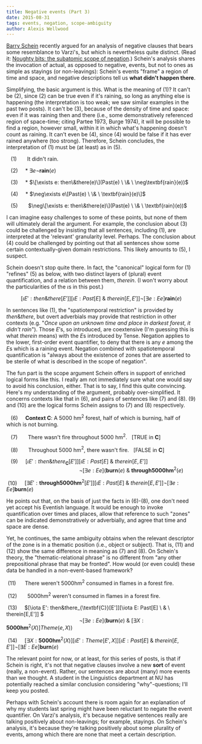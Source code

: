```yaml
---
title: Negative events (Part 3)
date: 2015-08-31
tags: events, negation, scope-ambiguity
author: Alexis Wellwood
---
```


[Barry Schein](http://www-bcf.usc.edu/~schein/) recently argued for an analysis of negative clauses that bears some resemblance to Varzi's, but which is nevertheless quite distinct. (Read it: [Noughty bits: the subatomic scope of negation](http://www-bcf.usc.edu/%7Eschein/NoughtyBits.pdf).) Schein's analysis shares the invocation of actual, as opposed to negative, events, but not to ones as simple as stayings (or non-leavings): Schein's events "frame" a region of time and space, and negative descriptions tell us **what didn't happen there**. 

Simplifying, the basic argument is this. What is the meaning of (1)? It can't be (2), since (2) can be true even if it's raining, so long as anything else is happening (the interpretation is too weak; we saw similar examples in the past two posts). It can't be (3), because of the density of time and space: even if it was raining then and there (i.e., some demonstratively referenced region of space-time; citing Partee 1973, Burge 1974), it will be possible to find a region, however small, within it in which what's happening doesn't count as raining. It can't even be (4), since (4) would be false if it has ever rained anywhere (too strong). Therefore, Schein concludes, the interpretation of (1) must be (at least) as in (5). 

&nbsp;&nbsp; (1) &nbsp;&nbsp;&nbsp; &nbsp; It didn't rain.

&nbsp;&nbsp; (2) &nbsp;&nbsp;&nbsp; \* $\exists e \neg \textbf{rain}(e)$

&nbsp;&nbsp; (3) &nbsp;&nbsp;&nbsp; \* $\[\exists e: then\&there(e)\](Past(e) \ \& \  \neg\textbf{rain}(e))$

&nbsp;&nbsp; (4) &nbsp;&nbsp;&nbsp; \* $\neg\exists e\[Past(e) \ \& \ \textbf{rain}(e)\]$

&nbsp;&nbsp; (5) &nbsp;&nbsp;&nbsp; &nbsp; $\neg\[\exists e: then\&there(e)\](Past(e) \ \& \ \textbf{rain}(e))$

I can imagine easy challenges to some of these points, but none of them will ultimately derail the argument. For example, the conclusion about (3) could be challenged by insisting that all sentences, including (1), are interpreted at the 'relevant' granularity level. Perhaps. The conclusion about (4) could be challenged by pointing out that all sentences show some certain contextually-given domain restrictions. This likely amounts to (5), I suspect.

Schein doesn't stop quite there. In fact, the "canonical" logical form for (1) "refines" (5) as below, with two distinct layers of (plural) event quantification, and a relation between them, $therein$. (I won't worry about the particularities of the $\iota$s in this post.)

$$
[\iota E': then\&there[E']][\iota E: Past[E] \ \& \ therein[E,E']]\neg [\exists e: Ee] \textbf{rain}(e)
$$ 

In sentences like (1), the "spatiotemporal restriction" is provided by $then\&there$, but overt adverbials may provide that restriction in other contexts (e.g. "*Once upon an unknown time and place in darkest forest, it didn't rain*"). Those $E'$s, so introduced, are coextensive (I'm guessing this is what $therein$ means) with the $E$s introduced by Tense. Negation applies to the lower, first-order event quantifier, to deny that there is any $e$ among the $E$s which is a raining event. Negation combined with spatiotemporal quantification is "always about the existence of zones that are asserted to be sterile of what is described in the scope of negation".

<!-- This predicts that "if the logical form of negation... distinguishes the $e$ that isn't so-and-so from the $E$ wherein it isn't, it is then a matter of syntax which phrases in a negated sentence describe $e$ and which $E$, provided that the logical form offers both". -->

The fun part is the scope argument Schein offers in support of enriched logical forms like this. I really am not immediately sure what one would say to avoid his conclusion, either. That is to say, I find this quite convincing. Here's my understanding of the argument, probably over-simplified. It concerns contexts like that in (6), and pairs of sentences like (7) and (8). (9) and (10) are the logical forms Schein assigns to (7) and (8) respectively.

&nbsp;&nbsp; (6) &nbsp;&nbsp;&nbsp; **Context C**: A 5000 hm$^2$ forest, half of which is burning, half of which is not burning.

&nbsp;&nbsp; (7) &nbsp;&nbsp;&nbsp; &nbsp; There wasn't fire throughout 5000 hm$^2$.  &nbsp; [TRUE in **C**]

&nbsp;&nbsp; (8) &nbsp;&nbsp;&nbsp; &nbsp; Throughout 5000 hm$^2$, there wasn't fire. &nbsp; [FALSE in **C**]

&nbsp;&nbsp; (9) &nbsp;&nbsp;&nbsp; $[\iota E': then\&there_{\textbf{C}}[E']][\iota E: Past[E] \ \& \ therein[E,E']]$ <br> &nbsp;&nbsp;&nbsp;&nbsp;&nbsp;&nbsp;&nbsp;&nbsp;&nbsp;&nbsp;&nbsp;&nbsp;&nbsp;&nbsp;&nbsp;&nbsp;&nbsp;&nbsp;&nbsp;&nbsp;&nbsp;&nbsp;&nbsp;&nbsp;&nbsp;&nbsp;&nbsp;&nbsp;&nbsp;&nbsp;&nbsp;&nbsp;&nbsp;&nbsp;&nbsp;&nbsp;&nbsp;&nbsp;&nbsp;&nbsp;&nbsp;&nbsp;&nbsp;&nbsp;&nbsp;&nbsp;&nbsp;&nbsp; $\neg [\exists e: Ee] (\textbf{burn}(e) \ \& \ \textbf{through5000hm}^2(e)$

&nbsp;(10) &nbsp;&nbsp;&nbsp; $[\exists E': \textbf{through5000hm}^2[E']][\iota E: Past[E] \ \& \ therein[E,E']]\neg [\exists e: Ee] \textbf{burn}(e)$

He points out that, on the basis of just the facts in (6)-(8), one don't need yet accept his Eventish language. It would be enough to invoke quantification over times and places, allow that reference to such "zones" can be indicated demonstratively or adverbially, and agree that time and space are dense. 

Yet, he continues, the same ambiguity obtains when the relevant descriptor of the zone is in a thematic position (i.e., object or subject). That is, (11) and (12) show the same difference in meaning as (7) and (8). On Schein's theory, the "thematic-relational phrase" is no different from "any other prepositional phrase that may be fronted". How would (or even could) these data be handled in a non-event-based framework? 

&nbsp;(11) &nbsp;&nbsp;&nbsp;&nbsp; There weren't 5000hm$^2$ consumed in flames in a forest fire.

&nbsp;(12) &nbsp;&nbsp;&nbsp; &nbsp; 5000hm$^2$ weren't consumed in flames in a forest fire.

&nbsp;(13) &nbsp;&nbsp;&nbsp;  $[\iota E': then\&there_{\textbf{C}}[E']][\iota E: Past[E] \ \& \ therein[E,E']] $ <br> &nbsp;&nbsp;&nbsp;&nbsp;&nbsp;&nbsp;&nbsp;&nbsp;&nbsp;&nbsp;&nbsp;&nbsp;&nbsp;&nbsp;&nbsp;&nbsp;&nbsp;&nbsp;&nbsp;&nbsp;&nbsp;&nbsp;&nbsp;&nbsp;&nbsp;&nbsp;&nbsp;&nbsp;&nbsp;&nbsp;&nbsp;&nbsp;&nbsp;&nbsp;&nbsp;&nbsp;&nbsp;&nbsp;&nbsp;&nbsp;&nbsp;&nbsp;&nbsp;&nbsp;&nbsp;&nbsp;&nbsp;&nbsp; $\neg[\exists e:Ee] (\textbf{burn}(e) \ \& \ [\exists X: \textbf{5000hm}^2(X)]Theme(e,X))$

&nbsp;(14) &nbsp;&nbsp;&nbsp;  $[\exists X: \textbf{5000hm}^2(X)][\iota E': Theme[E',X]][\iota E: Past[E] \ \& \ therein[E,E']] \neg[\exists E:Ee] \textbf{burn}(e)$


The relevant point for now, or at least, for this series of posts, is that if Schein is right, it's not that negative clauses involve a new **sort** of event (really, a non-event). Rather,  our sentences are about (many) more events than we thought. A student in the Linguistics department at NU has potentially reached a similar conclusion considering "why"-questions; I'll keep you posted. 

Perhaps with Schein's account there is room again for an explanation of why my students last spring might have been reluctant to negate the event quantifier. On Varzi's analysis, it's because negative sentences really are talking positively about non-leavings; for example, stayings. On Schein's analysis, it's because they're talking positively about some plurality of events, among which there are none that meet a certain description. 



